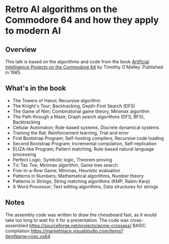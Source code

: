 # Retro AI algorithms on the Commodore 64 and how they apply to modern AI

## Overview

This talk is based on the algorithms and code from the book [Artificial Intelligence Projects on the Commodore 64](https://archive.org/details/Artificial_Intelligence_Projects_for_the_Commodore_64_1985_TAB_Books) by Timothy O'Malley. Published in 1985.

## What's in the book
* The Towers of Hanoi; Recursive algorithm
* The Knight's Tour; Backtracking, Depth-First Search (DFS)
* The Game of Nim; Combinatorial game theory, Minimax algorithm
* The Path through a Maze; Graph search algorithms (DFS, BFS), Backtracking
* Cellular Automaton; Rule-based systems, Discrete dynamical systems
* Training the Rat; Reinforcement learning, Trial and error
* First Bootstrap Program; Self-hosting compilers, Recursive code loading
* Second Bootstrap Program; Incremental compilation, Self-replication
* ELIZA-like Program; Pattern matching, Rule-based natural language processing
* Perfect Logic; Symbolic logic, Theorem proving
* Tic Tac Toe; Minimax algorithm, Game tree search
* Five-in-a-Row Game; Minimax, Heuristic evaluation
* Patterns in Numbers; Mathematical algorithms, Number theory
* Patterns in Strings; String matching algorithms (KMP, Rabin-Karp)
* A Word Processor; Text editing algorithms, Data structures for strings

## Notes

The assembly code was written to draw the chessboard fast, as it would take too long to wait for it for a presentation. 
The code was cross-assembled  https://sourceforge.net/projects/acme-crossass/
BASIC compilation https://marketplace.visualstudio.com/items?itemName=rosc.vs64
